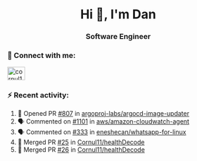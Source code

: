 <h1 align="center">Hi 👋, I'm Dan</h1>
<h3 align="center">Software Engineer</h3>

### 🚀 Connect with me:</h3>
<p align="left">
<a href="https://linkedin.com/in/cornul11" target="blank"><img align="center" src="https://raw.githubusercontent.com/rahuldkjain/github-profile-readme-generator/master/src/images/icons/Social/linked-in-alt.svg" alt="cornul11" height="30" width="40" /></a>
</p>

### ⚡ Recent activity:
<!--START_SECTION:activity-->
1. 💪 Opened PR [#807](https://github.com/argoproj-labs/argocd-image-updater/pull/807) in [argoproj-labs/argocd-image-updater](https://github.com/argoproj-labs/argocd-image-updater)
2. 🗣 Commented on [#1101](https://github.com/aws/amazon-cloudwatch-agent/issues/1101#issuecomment-2244966734) in [aws/amazon-cloudwatch-agent](https://github.com/aws/amazon-cloudwatch-agent)
3. 🗣 Commented on [#333](https://github.com/eneshecan/whatsapp-for-linux/issues/333#issuecomment-2163708002) in [eneshecan/whatsapp-for-linux](https://github.com/eneshecan/whatsapp-for-linux)
4. 🎉 Merged PR [#25](https://github.com/Cornul11/healthDecode/pull/25) in [Cornul11/healthDecode](https://github.com/Cornul11/healthDecode)
5. 🎉 Merged PR [#26](https://github.com/Cornul11/healthDecode/pull/26) in [Cornul11/healthDecode](https://github.com/Cornul11/healthDecode)
<!--END_SECTION:activity-->
